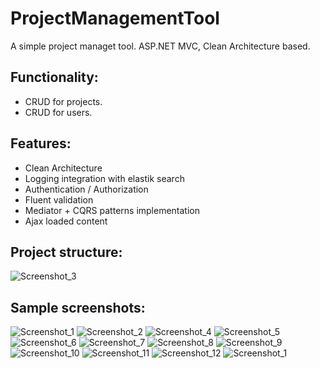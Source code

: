 # ProjectManagementTool
A simple project managet tool. ASP.NET MVC, Clean Architecture based.  

## Functionality:
- CRUD for projects.  
- CRUD for users.  

## Features:
- Clean Architecture
- Logging integration with elastik search
- Authentication / Authorization
- Fluent validation 
- Mediator + CQRS patterns implementation
- Ajax loaded content

## Project structure:  
![Screenshot_3](https://user-images.githubusercontent.com/36066148/149932173-756dc3ac-f4ea-4b29-bbdb-f9951ab2eba3.png)

## Sample screenshots:
![Screenshot_1](https://user-images.githubusercontent.com/36066148/149931295-7f128a15-dfa0-4980-a1c1-3ef43b6882be.png)
![Screenshot_2](https://user-images.githubusercontent.com/36066148/149931297-7c033ece-ac96-44e5-9a53-537f4ad3b1b1.png)
![Screenshot_4](https://user-images.githubusercontent.com/36066148/149931299-60c01514-6f10-4757-a573-9ed816e4864c.png)
![Screenshot_5](https://user-images.githubusercontent.com/36066148/149931301-3141a6cf-8486-403e-a071-e8ca38744f35.png)
![Screenshot_6](https://user-images.githubusercontent.com/36066148/149931303-1445870f-6bb0-452d-ad8d-29f5d4bceb57.png)
![Screenshot_7](https://user-images.githubusercontent.com/36066148/149931304-8a3fd28b-4aaa-4304-8050-6d71057e8a70.png)
![Screenshot_8](https://user-images.githubusercontent.com/36066148/149931306-3699cc98-11d8-4899-87fc-2ba2f40824f8.png)
![Screenshot_9](https://user-images.githubusercontent.com/36066148/149931307-75ad3aaf-5b5a-496d-abad-9cdef2d3d841.png)
![Screenshot_10](https://user-images.githubusercontent.com/36066148/149931309-56002d5e-c2a5-4659-b2a4-9a784c3b6d67.png)
![Screenshot_11](https://user-images.githubusercontent.com/36066148/149931311-4824c552-4178-4db7-a095-99e8cc820710.png)
![Screenshot_12](https://user-images.githubusercontent.com/36066148/149931313-1e072759-8039-4395-a768-61cf7b7b7240.png)
![Screenshot_1](https://user-images.githubusercontent.com/36066148/149933079-dd0e5e5a-1246-44e2-9ad4-3d00ee883cab.png)
